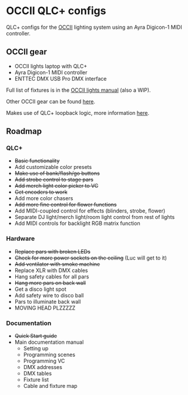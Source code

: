 # OCCII QLC+ configs

QLC+ configs for the [OCCII](occii.org) lighting system using an Ayra Digicon-1 MIDI controller.

## OCCII gear

* OCCII lights laptop with QLC+
* Ayra Digicon-1 MIDI controller
* ENTTEC DMX USB Pro DMX interface

Full list of fixtures is in the [OCCII lights manual](https://docs.google.com/document/d/1jSRjudncTyo6yV-CgUCgfpS6YHwomshKlq9XDRYOIAU) (also a WIP).

Other OCCII gear can be found [here](https://occii.org/tech-info/).

Makes use of QLC+ loopback logic, more information [here](https://www.qlcplus.org/forum/viewtopic.php?t=16694).

## Roadmap

### QLC+

* ~~Basic functionality~~
* Add customizable color presets
* ~~Make use of bank/flash/go buttons~~
* ~~Add strobe control to stage pars~~
* ~~Add merch light color picker to VC~~
* ~~Get encoders to work~~
* Add more color chasers
* ~~Add more fine control for flower functions~~
* Add MIDI-coupled control for effects (blinders, strobe, flower)
* Separate DJ light/merch light/room light control from rest of lights
* Add MIDI controls for backlight RGB matrix function

### Hardware

* ~~Replace pars with broken LEDs~~
* ~~Check for more power sockets on the ceiling~~ (Luc will get to it)
* ~~Add ventilator with smoke machine~~
* Replace XLR with DMX cables
* Hang safety cables for all pars
* ~~Hang more pars on back wall~~
* Get a disco light spot
* Add safety wire to disco ball
* Pars to illuminate back wall
* MOVING HEAD PLZZZZZ

### Documentation

* ~~Quick Start guide~~
* Main documentation manual
    * Setting up
    * Programming scenes
    * Programming VC
    * DMX addresses
    * DMX tables
    * Fixture list
    * Cable and fixture map
